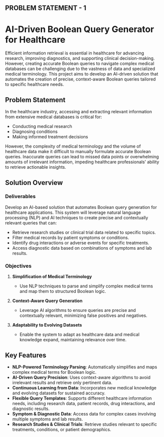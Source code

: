 ## PROBLEM STATEMENT - 1
# AI-Driven Boolean Query Generator for Healthcare

Efficient information retrieval is essential in healthcare for advancing research, improving diagnostics, and supporting clinical decision-making. However, creating accurate Boolean queries to navigate complex medical databases can be challenging due to the vastness of data and specialized medical terminology. This project aims to develop an AI-driven solution that automates the creation of precise, context-aware Boolean queries tailored to specific healthcare needs.

## Problem Statement

In the healthcare industry, accessing and extracting relevant information from extensive medical databases is critical for:

- Conducting medical research
- Diagnosing conditions
- Making informed treatment decisions

However, the complexity of medical terminology and the volume of healthcare data make it difficult to manually formulate accurate Boolean queries. Inaccurate queries can lead to missed data points or overwhelming amounts of irrelevant information, impeding healthcare professionals’ ability to retrieve actionable insights. 

## Solution Overview

### Deliverables

Develop an AI-based solution that automates Boolean query generation for healthcare applications. This system will leverage natural language processing (NLP) and AI techniques to create precise and contextually relevant queries that can:

- Retrieve research studies or clinical trial data related to specific topics.
- Filter medical records by patient symptoms or conditions.
- Identify drug interactions or adverse events for specific treatments.
- Access diagnostic data based on combinations of symptoms and lab results.

### Objectives

1. **Simplification of Medical Terminology**  
   - Use NLP techniques to parse and simplify complex medical terms and map them to structured Boolean logic.

2. **Context-Aware Query Generation**  
   - Leverage AI algorithms to ensure queries are precise and contextually relevant, minimizing false positives and negatives.

3. **Adaptability to Evolving Datasets**  
   - Enable the system to adapt as healthcare data and medical knowledge expand, maintaining relevance over time.

## Key Features

- **NLP-Powered Terminology Parsing**: Automatically simplifies and maps complex medical terms for Boolean logic.
- **AI-Driven Query Precision**: Uses context-aware algorithms to avoid irrelevant results and retrieve only pertinent data.
- **Continuous Learning from Data**: Incorporates new medical knowledge and evolving datasets for sustained accuracy.
- **Flexible Query Templates**: Supports different healthcare information needs, including research data, patient records, drug interactions, and diagnostic results.
- **Symptom & Diagnostic Data**: Access data for complex cases involving multiple symptoms and lab results.
- **Research Studies & Clinical Trials**: Retrieve studies relevant to specific treatments, conditions, or patient demographics.
